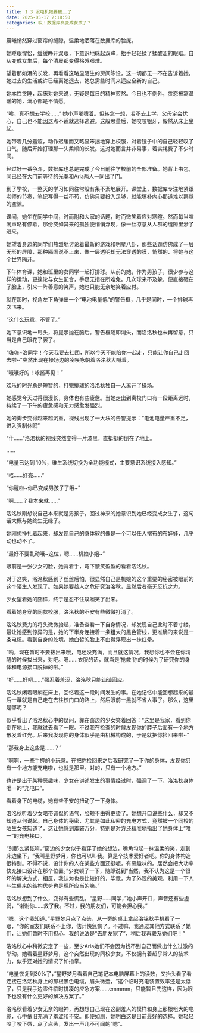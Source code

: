 ```yaml
---
title: 1.3 没电机娘要被……了
date: 2025-05-17 2:18:50
categories: 哎！数据库真变成女孩了？
---
```


晨曦悄然穿过窗帘的缝隙，温柔地洒落在数据库的脸庞。

她睡眼惺忪，缓缓睁开双眼，下意识地眯起双眸，抬手轻轻揉了揉酸涩的眼眶。自从变成女生后，每个清晨都变得格外艰难。

望着那如瀑的长发，再看看这略显陌生的房间陈设，这一切都无一不在告诉着她，她过去的生活或许已经离她远去，她总需些时间来适应全新的自己。

她本性贪睡，起床对她来说，无疑是每日的精神煎熬。今日也不例外，贪恋被窝温暖的她，满心都是不情愿。

“唉，真不想去学校……” 她小声嘟囔着。但转念一想，若不去上学，父母定会忧心，自己也不能因这点不适就选择逃避。这般思量后，她咬咬银牙，毅然从床上坐起。

她带着几分羞涩，动作迟缓而又略显笨拙地穿上校服，对着镜子中的自己轻轻叹了口气，随后开始打理那一头柔顺的长发。这对她而言并非易事，着实耗费了不少时间。

经过好一番争斗，数据库也总是完成了今日前往学校前的全部准备。她背上书包，同已经在大门前等待的光奏和Aria两人一同出了门。

到了学校，一整天的学习如同往常般有条不紊地展开。课堂上，数据库专注地紧跟老师的节奏，笔记写得一丝不苟，仿佛只要投入足够，就能填补内心那道难以察觉的空隙。

课间，她坐在同学中间，时而附和大家的话题，时而微笑着应对寒暄。然而每当喧闹声略有停歇，那份突如其来的孤独便悄悄浮现，像一丝凉意从人群的缝隙里渗了进来。

她望着身边的同学们热烈地讨论着最新的游戏和明星八卦，那些话题仿佛成了一层无形的屏障，那种隔阂说不上来，像一层透明却无法穿透的膜，悄然的、将她与这个世界隔开。

下午体育课，她和班里的女同学一起打排球。从前的她，作为男孩子，很少参与这样的运动，更遑论与女生配合，手足无措在所难免。几次球来不及躲，便直接砸在了脸上，引来一阵善意的笑声，她也只能无奈地笑着应付。

就在那时，视角左下角弹出一个“电池电量低”的警告框，几乎是同时，一个排球再次飞来。

“这什么玩意，不管了。”

她下意识地一甩头，将提示抛在脑后。警告框随即消失，而洛洺秋也未再留意，只当是自己眼花了罢了。

“嗨嗨~洛同学！今天我要去社团，所以今天不能陪你一起走，只能让你自己走回去啦~”突然出现在操场边的凌咲咏朝着洛洺秋大喊着。

“哦哦好的！咏酱再见！”

欢乐的时光总是短暂的，打完排球的洛洺秋独自一人离开了操场。

她感觉今天过得很漫长，身体也有些疲惫。当她走出到离校门口有一段距离远时，持续了一下午的疲惫感和无力感愈发强烈。

她的脚步变得越来越沉重，视线出现了一大块的告警提示：“电池电量严重不足，进入强制休眠”

“什......”洛洺秋的视线突然变得一片漆黑，直挺挺的倒在了地上。

......

“电量已达到 10%，维生系统切换为全功能模式，主要意识系统接入感知。”

“唔......好亮......”

“你醒啦~你已变成男孩子了哦~”

“啊......？我本来就......”

洛洺秋刚想说自己本来就是男孩子，回过神来的她意识到她已经变成女生了，这句话大概与她终生无缘了。

她刚想挣扎着起来，却发现自己的身体软的像是一个可以任人摆布的布娃娃，几乎动也动不了。

“最好不要乱动哦~这位，嗯......机娘小姐~”

眼前是一张少女的脸，她背着手，弯下腰笑盈盈的看着洛洺秋。

对于这笑，洛洺秋感到了丝丝后怕，很显然自己是机娘的这个重要的秘密被眼前的这个陌生人发现了。如果她要趁人之危研究洛洺秋，显然后者毫无反抗之力。

少女望着她的囧样，终于是忍不住噗嗤笑了出来。

看着她身穿的同款校服，洛洺秋的不安有些微微打消了。

洛洺秋费力的将头微微抬起，准备查看一下自身情况，却发现自己此时不着寸缕。最让她感到惊异的是，她的下半身连接着一条粗大的黑色管线，更准确的来说是一条电缆。看到自身的处境，她白皙的脸上不由得浮现出一抹红晕。

“呐，现在暂时不要拔出来哦，电还没充满，而且就这情况，我想你也不会在你清醒的时候拔出来，对吧。嗯......衣服的话，就当是‘抢救’你的时候为了研究你的身体和电源接口脱掉的啦。”

“好......好吧......”强忍着羞涩，洛洺秋只能讪讪回应。

洛洺秋闭着眼躺在床上，回忆着这一段时间发生的事。在她记忆中能回想起来的最后一幕就是自己走在去往校门口的路上，然后眼前一黑就不省人事了。那么，这里是哪呢？

似乎看出了洛洺秋心中的疑问，靠在窗边的少女笑着回答：“这里是我家，看到你倒在地上，我就过去看了一眼。不过我在检查的时候发现你的脖子后面有一个地方散发着红光。后来我发现你的身体似乎是由机械构成的，于是就把你捡回来啦~”

“那我身上这些是......？”

“啊啊，一些手搓的小玩意。在把你捡回来之后我研究了一下你的身体，发现你只有一个地方能充电啦，也就是那里。对的，只有一个地方。”

也许是出于某种恶趣味，少女在讲述发生的事情经过时，强调了一下，洛洺秋身体唯一的“充电口”。

看着身下的电缆，她有些不安的扭动了一下身体。

洛洺秋听着少女略带调侃的语气，脸颊不由得更烫了。她想开口说些什么，却又不知道从何说起。自己身体的秘密，尤其是如此私密的充电方式，竟然被一个同校的陌生女孩知道了，这让她感到羞窘万分，特别是对方还精准地指出了她身体上“唯一”的充电接口。

“别那么紧张嘛，”窗边的少女似乎看穿了她的想法，嘴角勾起一抹温柔的笑，走到床边坐下，“我叫星野梦月，你也可以叫我。算是个技术爱好者吧。你的身体构造很特别。不得不说，设计你的人在某些方面还挺呃，有恶趣味的。居然会把大功率快充接口设计在那个位置。”少女顿了一下，随即说到“当然，我不认为这是一个很坏的解决方式，相反，我认为也是比较好的，毕竟，为了外观的美观，利用一下人与生俱来的结构优势也是理所应当的嘛。”

洛洺秋想到了什么，变得有些慌乱。“星野……同学，”她小声开口，声音还有些虚弱，“谢谢你……救了我。不过，我的朋友们，可能会担心我。”

“嗯，这个我知道。”星野梦月点了点头，从一旁的桌上拿起洛铭秋手机看了一眼，“你的室友们联系不上你，估计快急疯了。不过嘛，我通过其他方式联系了她们，让她们暂时不用担心。我的说法是“去朋友家了”，稍后我再联系她们吧！”

洛洺秋心中稍微安定了一些，至少Aria她们不会因为找不到自己而做出什么过激的举动。她看着星野梦月，这个突然出现的同校少女，不仅拥有着超乎常人的技术力，似乎还对她的情况了如指掌。

“电量恢复到30%了，”星野梦月看着自己笔记本电脑屏幕上的读数，又抬头看了看连接在洛洺秋身上的那根黑色电缆，眉头微蹙，“这个临时充电装置效率还是太低了，只是我手边零件临时拼凑的应急方案......emmmm，只能暂且先这样，因为眼下也没有什么更好的解决方案了。”

洛洺秋看着少女无奈的眼神，再想想自己现在这副羞人的模样和身上那根粗大的电缆，心中依旧充满了羞涩和不安。即便如厕，她明白这是目前最好的选择。她轻轻咬了咬下唇，点了点头，发出一声几不可闻的“嗯”。

